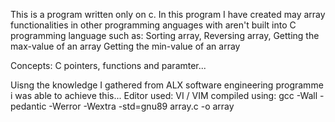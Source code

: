 This is a program written only on c.
In this program I have created may array functionalities in other programming anguages with aren't built into C programming language such as:
Sorting array,
Reversing array,
Getting the max-value of an array
Getting the min-value of an array

Concepts: C pointers, functions and paramter...

Uisng the knowledge I gathered from ALX software engineering programme i was able to achieve this...
Editor used: VI / VIM
compiled using: gcc -Wall -pedantic -Werror -Wextra -std=gnu89 array.c -o array 
